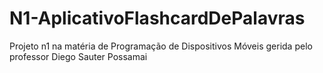 # N1-AplicativoFlashcardDePalavras
Projeto n1 na matéria de Programação de Dispositivos Móveis gerida pelo professor Diego Sauter Possamai

